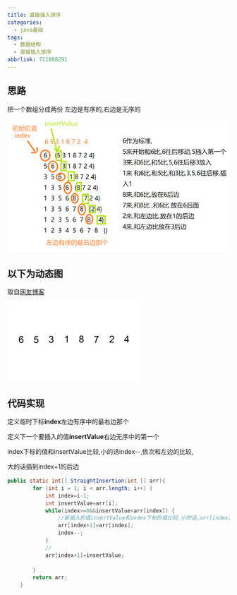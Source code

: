 ```yaml
---
title: 直接插入排序
categories:
  - java基础
tags:
  - 数据结构
  - 直接插入排序
abbrlink: 721868291
---
```


## 思路

把一个数组分成两份  左边是有序的,右边是无序的

<!--more-->

![1568356900630](直接插入排序/1568356900630.png)

## 以下为动态图

取自[网友博客](https://blog.csdn.net/jiangying_emma/article/details/82222458)

![20180830152907477](直接插入排序/20180830152907477.gif)

## 代码实现

定义临时下标**index**左边有序中的最右边那个

定义下一个要插入的值**insertValue**右边无序中的第一个

index下标的值和insertValue比较,小的话index--,依次和左边的比较,

大的话插到index+1的后边

```java
public static int[] StraightInsertion(int [] arr){
		for (int i = 1; i < arr.length; i++) {
			int index=i-1;
			int insertValue=arr[i];
			while(index>=0&&insertValue<arr[index]) {
				//新插入的值insertValue和index下标的值比较,小的话,arr[index]后移
				arr[index+1]=arr[index];
				index--;
			}
            //
			arr[index+1]=insertValue;
			
		}
		return arr;
	}
```

